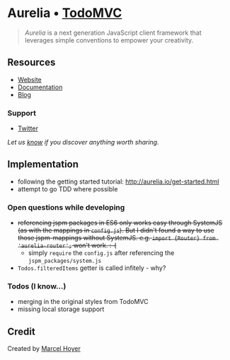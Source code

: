 # Aurelia • [TodoMVC](http://todomvc.com)

> *Aurelia* is a next generation JavaScript client framework that leverages simple conventions to empower your creativity.

## Resources

- [Website](http://aurelia.io/)
- [Documentation](http://aurelia.io/docs.html)
- [Blog](http://blog.durandal.io/)

### Support

- [Twitter](http://twitter.com/pixelplastic)

*Let us [know](https://github.com/tastejs/todomvc/issues) if you discover anything worth sharing.*

## Implementation

- following the getting started tutorial: http://aurelia.io/get-started.html
- attempt to go TDD where possible

### Open questions while developing

- <s>referencing jspm packages in ES6 only works easy through SystemJS (as with the mappings in `config.js`). But I didn't found a way to use those jspm-mappings without SystemJS. e.g. `import {Router} from 'aurelia-router';` won't work. :-(</s>
  - simply `require` the `config.js` after referencing the `jspm_packages/system.js`
- `Todos.filteredItems` getter is called infitely - why?

### Todos (I know...)

- merging in the original styles from TodoMVC
- missing local storage support


## Credit

Created by [Marcel Hoyer](http://marcelhoyer.de)

